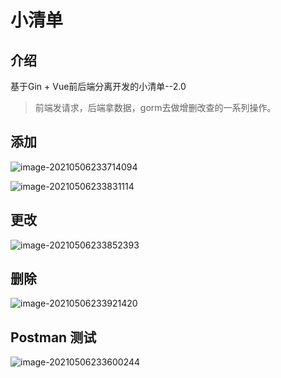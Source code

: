 # 小清单

## 介绍
基于Gin + Vue前后端分离开发的小清单--2.0

> 前端发请求，后端拿数据，gorm去做增删改查的一系列操作。

## 添加

![image-20210506233714094](https://nateshao-blog.oss-cn-shenzhen.aliyuncs.com/img/image-20210506233714094.png)

![image-20210506233831114](https://nateshao-blog.oss-cn-shenzhen.aliyuncs.com/img/image-20210506233831114.png)

## 更改

![image-20210506233852393](https://nateshao-blog.oss-cn-shenzhen.aliyuncs.com/img/image-20210506233852393.png)

## 删除

![image-20210506233921420](https://nateshao-blog.oss-cn-shenzhen.aliyuncs.com/img/image-20210506233921420.png)



## Postman 测试

![image-20210506233600244](https://nateshao-blog.oss-cn-shenzhen.aliyuncs.com/img/image-20210506233600244.png)